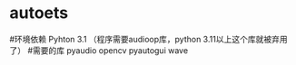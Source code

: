 # autoets
#环境依赖
  Pyhton 3.1 （程序需要audioop库，python 3.11以上这个库就被弃用了）
#需要的库
  pyaudio
  opencv
  pyautogui
  wave  
